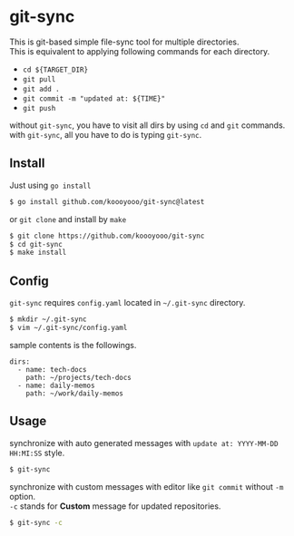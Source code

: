 # git-sync
This is git-based simple file-sync tool for multiple directories.  
This is equivalent to applying following commands for each directory.

- `cd ${TARGET_DIR}`
- `git pull`
- `git add .`
- `git commit -m "updated at: ${TIME}"`
- `git push`

without `git-sync`, you have to visit all dirs by using `cd` and `git` commands.  
with `git-sync`, all you have to do is typing `git-sync`.


## Install
Just using `go install`
```bash
$ go install github.com/koooyooo/git-sync@latest
```
or `git clone` and install by `make`
```bash
$ git clone https://github.com/koooyooo/git-sync
$ cd git-sync
$ make install
```

## Config
`git-sync` requires `config.yaml` located in `~/.git-sync` directory.
```bash
$ mkdir ~/.git-sync
$ vim ~/.git-sync/config.yaml
```
sample contents is the followings.
```yaml: config.yaml
dirs:
  - name: tech-docs
    path: ~/projects/tech-docs
  - name: daily-memos
    path: ~/work/daily-memos
```

## Usage

synchronize with auto generated messages with `update at: YYYY-MM-DD HH:MI:SS` style.
```bash
$ git-sync
```

synchronize with custom messages with editor like `git commit` without `-m` option.  
`-c` stands for **Custom** message for updated repositories.
```bash
$ git-sync -c
```